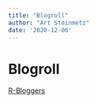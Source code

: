 ```yaml
---
title: "Blogroll"
author: "Art Steinmetz"
date: '2020-12-06'
---
```

# Blogroll
  [R-Bloggers](https://www.r-bloggers.com)

